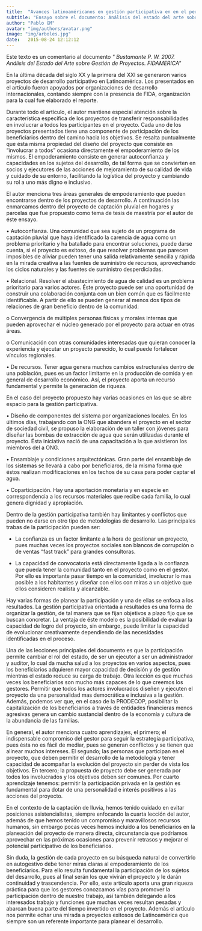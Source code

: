 ```yaml
---
title:  "Avances latinoaméricanos en gestión participativa en en el periodo 1990-2007"
subtitle: "Ensayo sobre el documento: Análisis del estado del arte sobre la gestión de proyectos de Waldo Bustamante"
author: "Pablo GM"
avatar: "img/authors/avatar.png"
image: "img/arboles.jpg"
date:   2015-08-24 12:12:12
---
```

Este texto es un comentario al documento *" Bustamante P. W. 2007. Análisis del Estado del Arte sobre Gestión de Proyectos. FIDAMERICA"*

En la última década del siglo XX y la primera del XXI se generaron varios proyectos de desarrollo participativo en Latinoamérica. Los presentados en el artículo fueron apoyados por organizaciones de desarrollo internacionales, contando siempre con la presencia de FIDA, organización para la cual fue elaborado el reporte.

Durante todo el artículo, el autor mantiene especial atención sobre la característica específica de los proyectos de transferir responsabilidades en involucrar a todos los participantes en el proyecto. Cada uno de los proyectos presentados tiene una componente de participación de los beneficiarios dentro del camino hacia los objetivos. Se resalta puntualmente que ésta misma propiedad del diseño del proyecto que consiste en “involucrar a todos” ocasiona directamente el empoderamiento de los mismos.
El empoderamiento consiste en generar autoconfianza y capacidades en los sujetos del desarrollo, de tal forma que se convierten en socios y ejecutores de las acciones de mejoramiento de su calidad de vida y cuidado de su entorno, facilitando la logística del proyecto y cambiando su rol a uno más digno e inclusivo.

El autor menciona tres áreas generales de empoderamiento que pueden encontrarse dentro de los proyectos de desarrollo. A continuación las enmarcamos dentro del proyecto de captación pluvial en hogares y parcelas que fue propuesto como tema de tesis de maestría por el autor de éste ensayo.

•	Autoconfianza. Una comunidad que sea sujeto de un programa de captación pluvial que haya identificado la carencia de agua como un problema prioritario y ha batallado para encontrar soluciones, puede darse cuenta, si el proyecto es exitoso, de que resolver problemas que parecen imposibles de aliviar pueden tener una salida relativamente sencilla y rápida en la mirada creativa a las fuentes de suministro de recursos, aprovechando los ciclos naturales y las fuentes de suministro desperdiciadas.

•	Relacional. Resolver el abastecimiento de agua de calidad es un problema prioritario para varios actores. Éste proyecto puede ser una oportunidad de construir una colaboración conjunta con un bien común que es fácilmente identificable. A partir de ello se pueden generar al menos dos tipos de relaciones de gran beneficio dentro de la comunidad:

o	Convergencia de múltiples personas físicas y morales internas que pueden aprovechar el núcleo generado por el proyecto para actuar en otras áreas.

o	Comunicación con otras comunidades interesadas que quieran conocer la experiencia y ejecutar un proyecto parecido, lo cual puede fortalecer vínculos regionales.

•	De recursos. Tener agua genera muchos cambios estructurales dentro de una población, pues es un factor limitante en la producción de comida y en general de desarrollo económico. Así, el proyecto aporta un recurso fundamental y permite la generación de riqueza.

En el caso del proyecto propuesto hay varias ocasiones en las que se abre espacio para la gestión participativa. 

•	Diseño de componentes del sistema por organizaciones locales. En los últimos días, trabajando con la ONG que abandera el proyecto en el sector de sociedad civil, se propuso la elaboración de un taller con jóvenes para diseñar las bombas de extracción de agua que serán utilizadas durante el proyecto. Ésta iniciativa nació de una capacitación a la que asistieron los miembros del a ONG.

•	Ensamblaje y condiciones arquitectónicas. Gran parte del ensamblaje de los sistemas se llevará a cabo por beneficiaros, de la misma forma que éstos realizan modificaciones en los techos de su casa para poder captar el agua.

•	Coparticipación. Hay una aportación monetaria y en especie en correspondencia a los recursos materiales que recibe cada familia, lo cual genera dignidad y apropiación.

Dentro de la gestión participativa también hay limitantes y conflictos que pueden no darse en otro tipo de metodologías de desarrollo. Las principales trabas de la participación pueden ser:

- La confianza es un factor limitante a la hora de gestionar un proyecto, pues muchas veces los proyectos sociales son blancos de corrupción o de ventas “fast track” para grandes consultoras.

- La capacidad de convocatoria está directamente ligada a la confianza que pueda tener la comunidad tanto en el proyecto como en el gestor. Por ello es importante pasar tiempo en la comunidad, involucrar lo mas posible a los habitantes y diseñar con ellos con miras a un objetivo que ellos consideren realista y alcanzable.

Hay varias formas de planear la participación y una de ellas se enfoca a los resultados. La gestión participativa orientada a resultados es una forma de organizar la gestión, de tal manera que se fijan objetivos a plazo fijo que se buscan concretar. La ventaja de éste modelo es la posibilidad de evaluar la capacidad de logro del proyecto, sin embargo, puede limitar la capacidad de evolucionar creativamente dependiendo de las necesidades identificadas en el proceso.

Una de las lecciones principales del documento es que la participación permite cambiar el rol del estado, de ser un ejecutor a ser un administrador y auditor, lo cual da mucha salud a los proyectos en varios aspectos, pues los beneficiarios adquieren mayor capacidad de decisión y de gestión mientras el estado reduce su carga de trabajo. 
Otra lección es que muchas veces los beneficiarios son mucho más capaces de lo que creemos los gestores. Permitir que todos los actores involucrados diseñen y ejecuten el proyecto da una personalidad mas democrática e inclusiva a la gestión. Además, podemos ver que, en el caso de la PRODECOP, posibilitar la capitalización de los beneficiarios a través de entidades financieras menos agresivas genera un cambio sustancial dentro de la economía y cultura de la abundancia de las familias.

En general, el autor menciona cuatro aprendizajes, el primero; el indispensable compromiso del gestor para seguir la estrategia participativa, pues ésta no es fácil de mediar, pues se generan conflictos y se tienen que alinear muchos intereses. El segundo; las personas que participan en el proyecto, que deben permitir el desarrollo de la metodología y tener capacidad de acompañar la evolución del proyecto sin perder de vista los objetivos. En tercero; la propuesta de proyecto debe ser generada por todos los involucrados y los objetivos deben ser comunes. Por cuarto aprendizaje tenemos: permitir la participación privada en la gestión es fundamental para dotar de una personalidad e interés positivos a las acciones del proyecto.

En el contexto de la captación de lluvia, hemos tenido cuidado en evitar posiciones asistencialistas, siempre enfocando la cuarta lección del autor, además de que hemos tenido un compromiso y maravillosos recursos humanos, sin embargo pocas veces hemos incluído a los beneficiarios en la planeación del proyecto de manera directa, circunstancia que podríamos aprovechar en las próximas ocasiones para prevenir retrasos y mejorar el potencial participativo de los beneficiarios.

Sin duda, la gestión de cada proyecto en su búsqueda natural de convertirlo en autogestivo debe tener miras claras al empoderamiento de los beneficiarios. Para ello resulta fundamental la participación de los sujetos del desarrollo, pues al final serán los que vivirán el proyecto y le darán continuidad y trascendencia. Por ello, este artículo aporta una gran riqueza práctica para que los gestores conozcamos vías para promover la participación dentro de nuestro trabajo, así también delegando a los interesados trabajo y funciones que muchas veces resultan pesadas y abarcan buena parte del tiempo invertido en el proyecto. Además el artículo nos permite echar una mirada a proyectos exitosos de Latinoamérica que siempre son un referente importante para planear el desarrollo.

